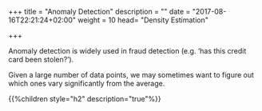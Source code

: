 +++
title = "Anomaly Detection"
description = ""
date = "2017-08-16T22:21:24+02:00"
weight = 10
head= "<label>Density Estimation</label>"



+++

Anomaly detection is widely used in fraud detection (e.g. ‘has this credit card been stolen?’).

Given a large number of data points, we may sometimes want to figure out which ones vary significantly from the average.

{{%children style="h2" description="true"%}}